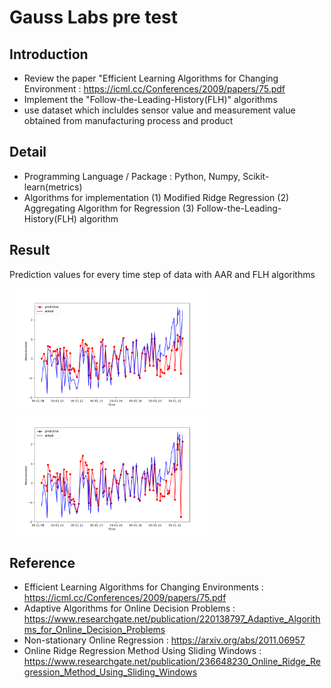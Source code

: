 # Gauss Labs pre test
## Introduction
- Review the paper "Efficient Learning Algorithms for Changing Environment : https://icml.cc/Conferences/2009/papers/75.pdf
- Implement the "Follow-the-Leading-History(FLH)" algorithms
- use dataset which incluldes sensor value and measurement value obtained from manufacturing process and product

## Detail
- Programming Language / Package : Python, Numpy, Scikit-learn(metrics)
- Algorithms for implementation
(1) Modified Ridge Regression
(2) Aggregating Algorithm for Regression
(3) Follow-the-Leading-History(FLH) algorithm

## Result
<div>
    <p>Prediction values for every time step of data with AAR and FLH algorithms</p>
    <p float = "left">
        <img src="/result/AAR.png"  width="320" height="196">
        <img src="/result/FLH.png"  width="320" height="196">
    </p>
</div>

## Reference
- Efficient Learning Algorithms for Changing Environments : https://icml.cc/Conferences/2009/papers/75.pdf
- Adaptive Algorithms for Online Decision Problems : https://www.researchgate.net/publication/220138797_Adaptive_Algorithms_for_Online_Decision_Problems
- Non-stationary Online Regression : https://arxiv.org/abs/2011.06957
- Online Ridge Regression Method Using Sliding Windows : https://www.researchgate.net/publication/236648230_Online_Ridge_Regression_Method_Using_Sliding_Windows